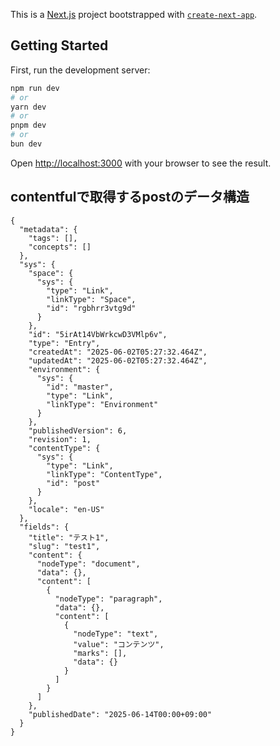 This is a [Next.js](https://nextjs.org/) project bootstrapped with [`create-next-app`](https://github.com/vercel/next.js/tree/canary/packages/create-next-app).

## Getting Started

First, run the development server:

```bash
npm run dev
# or
yarn dev
# or
pnpm dev
# or
bun dev
```

Open [http://localhost:3000](http://localhost:3000) with your browser to see the result.

## contentfulで取得するpostのデータ構造

```
{
  "metadata": {
    "tags": [],
    "concepts": []
  },
  "sys": {
    "space": {
      "sys": {
        "type": "Link",
        "linkType": "Space",
        "id": "rgbhrr3vtg9d"
      }
    },
    "id": "5irAt14VbWrkcwD3VMlp6v",
    "type": "Entry",
    "createdAt": "2025-06-02T05:27:32.464Z",
    "updatedAt": "2025-06-02T05:27:32.464Z",
    "environment": {
      "sys": {
        "id": "master",
        "type": "Link",
        "linkType": "Environment"
      }
    },
    "publishedVersion": 6,
    "revision": 1,
    "contentType": {
      "sys": {
        "type": "Link",
        "linkType": "ContentType",
        "id": "post"
      }
    },
    "locale": "en-US"
  },
  "fields": {
    "title": "テスト1",
    "slug": "test1",
    "content": {
      "nodeType": "document",
      "data": {},
      "content": [
        {
          "nodeType": "paragraph",
          "data": {},
          "content": [
            {
              "nodeType": "text",
              "value": "コンテンツ",
              "marks": [],
              "data": {}
            }
          ]
        }
      ]
    },
    "publishedDate": "2025-06-14T00:00+09:00"
  }
}
```
